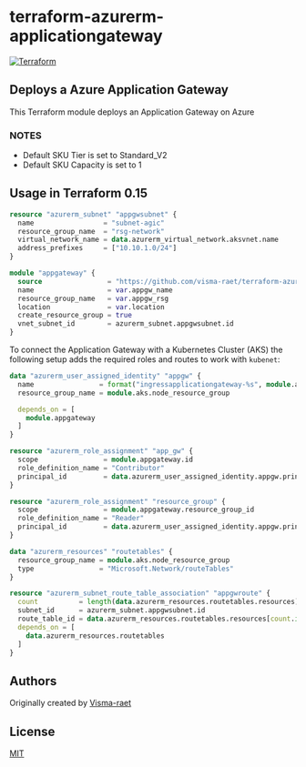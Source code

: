 # terraform-azurerm-applicationgateway

[![Terraform](https://github.com/visma-raet/terraform-azurerm-applicationgateway/actions/workflows/terraform.yml/badge.svg)](https://github.com/visma-raet/terraform-azurerm-applicationgateway/actions/workflows/terraform.yml)

## Deploys a Azure Application Gateway

This Terraform module deploys an Application Gateway on Azure

### NOTES

* Default SKU Tier is set to Standard_V2
* Default SKU Capacity is set to 1

## Usage in Terraform 0.15

```terraform
resource "azurerm_subnet" "appgwsubnet" {
  name                 = "subnet-agic"
  resource_group_name  = "rsg-network"
  virtual_network_name = data.azurerm_virtual_network.aksvnet.name
  address_prefixes     = ["10.10.1.0/24"]
}

module "appgateway" {
  source                = "https://github.com/visma-raet/terraform-azurerm-applicationgateway.git"
  name                  = var.appgw_name
  resource_group_name   = var.appgw_rsg
  location              = var.location
  create_resource_group = true
  vnet_subnet_id        = azurerm_subnet.appgwsubnet.id
}
```

To connect the Application Gateway with a Kubernetes Cluster (AKS) the following setup adds the required roles and routes to work with `kubenet`:

```terraform
data "azurerm_user_assigned_identity" "appgw" {
  name                = format("ingressapplicationgateway-%s", module.aks.cluster_name)
  resource_group_name = module.aks.node_resource_group

  depends_on = [
    module.appgateway
  ]
}

resource "azurerm_role_assignment" "app_gw" {
  scope                = module.appgateway.id
  role_definition_name = "Contributor"
  principal_id         = data.azurerm_user_assigned_identity.appgw.principal_id
}

resource "azurerm_role_assignment" "resource_group" {
  scope                = module.appgateway.resource_group_id
  role_definition_name = "Reader"
  principal_id         = data.azurerm_user_assigned_identity.appgw.principal_id
}

data "azurerm_resources" "routetables" {
  resource_group_name = module.aks.node_resource_group
  type                = "Microsoft.Network/routeTables"
}

resource "azurerm_subnet_route_table_association" "appgwroute" {
  count          = length(data.azurerm_resources.routetables.resources)
  subnet_id      = azurerm_subnet.appgwsubnet.id
  route_table_id = data.azurerm_resources.routetables.resources[count.index].id
  depends_on = [
    data.azurerm_resources.routetables
  ]
}

```

## Authors

Originally created by [Visma-raet](http://github.com/visma-raet)

## License

[MIT](LICENSE)
